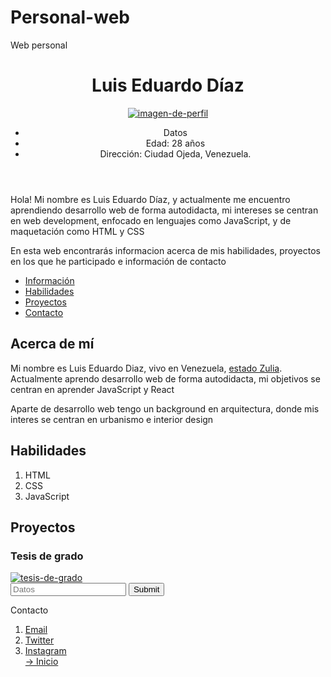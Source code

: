 # Personal-web
Web personal
<!DOCTYPE html>
<html lang="en-US">
  <head>
    <meta charset="UTF-8">
    <title>Portfolio</title>
    <link rel="stylesheet" type="text/css" href="styles.css">
  </head>
  <body>
    <header>
      <h1 id="top"><strong>Luis Eduardo Díaz</strong></h1>
      <a target="_blank" href="https://www.linkedin.com/in/luiseduardodiazv/"><img src="https://www.notion.so/image/https%3A%2F%2Fs3-us-west-2.amazonaws.com%2Fpublic.notion-static.com%2F42bdc3e0-7c8f-48b8-ba88-8497dcc0b36b%2Fphoto_2020-12-05_14-51-59.jpg?width=180&userId=2df478bb-ed80-4268-838b-761757425b08&cache=v2" alt="imagen-de-perfil"></a>
      <side>
        <ul>
          <li>Datos</li>
          <li>Edad: 28 años</li>
          <li>Dirección: Ciudad Ojeda, Venezuela.</li>
        </ul>
      </side>
    </header> 
      <!-- Mejorar mi presentación -->
    <main>
      <p>Hola! Mi nombre es Luis Eduardo Díaz, y actualmente me encuentro aprendiendo desarrollo web de forma autodidacta, mi intereses se centran en web development, enfocado en lenguajes como JavaScript, y de maquetación como HTML y CSS</p>
      <p>En esta web encontrarás informacion acerca de mis habilidades, proyectos en los que he participado e información de contacto</p>
    </main>
    <nav>
      <ul>
        <li><a href="#informacion">Información</a></li>
        <li><a href="#habilidades">Habilidades</a></li>
        <li><a href="#proyectos">Proyectos</a></li>
        <li><a href="#contacto">Contacto</a></li>
      </ul>
    </nav>
    <section>
      <article>
        <h2 id="informacion">Acerca de mí</h2
        <p>Mi nombre es Luis Eduardo Diaz, vivo en Venezuela, <a target="_blank" href="https://es.wikipedia.org/wiki/Estado_Zulia">estado Zulia</a>. Actualmente aprendo desarrollo web de forma autodidacta, mi objetivos se centran en aprender JavaScript y React</p>
        <!-- mejorar redaccion de la presentacion -->
        <p>Aparte de desarrollo web tengo un background en arquitectura, donde mis interes se centran en urbanismo e interior design</p>
      </article>
    </section>
    <section>
      <article>
        <h2 id="habilidades">Habilidades</h2>
        <ol>
          <li>HTML</li>
          <li>CSS</li>
          <li>JavaScript</li>
        </ol>
      </article>
    </section>
    <section>
      <article>
        <h2 id="proyectos">Proyectos</h2>
        <h3>Tesis de grado</h3>
        <a target="_blank" href="#"><img src="" alt="tesis-de-grado"></a>
      </article>
    </section>
    <section>
      <form action="url-where-you-want-to-submit-form-data">
        <input type="text" placeholder="Datos" required>
        <button type="submit">Submit</button>
      </form>
    </section>
    <footer>
      <!-- agregar un encabezado -->
      <p id="contacto">Contacto</p>
        <ol>
          <li><a target="_blank" href="https://mail.google.com/mail/u/0/#inbox">Email</a></li>
          <li><a target="_blank" href="https://twitter.com/naval/status/1002103360646823936">Twitter</a></li>
          <li><a target="_blank" href="https://www.instagram.com/luiseduardodvz/">Instagram</a></li>
          <!-- arreglar este "inicio" -->
          <a href="#top">-> Inicio</a>
        </ol>
    </footer>
  </body>
</html>
